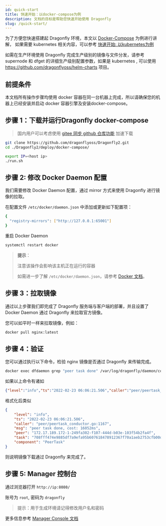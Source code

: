 ```yaml
---
id: quick-start
title: 快速开始：以docker-compose为例
description: 文档的目标是帮助您快速开始使用 Dragonfly
slug: /quick-start/
---
```


为了方便您快速搭建起 Dragonfly 环境，本文以 [Docker-Compose](https://docs.docker.com/compose/) 为例进行讲解，
如果需要 kubernetes 相关内容，可以参考 [快速开始: 以kubernetes为例](https://github.com/dragonflyoss/Dragonfly2/blob/main/docs/zh-CN/quick-start.md)

如需在生产环境使用 Dragonfly 完成生产级别的镜像与文件分发，请参考 supernode 和 dfget 的详细生产级别配置参数，如果是 kubernetes , 可以使用
<https://github.com/dragonflyoss/helm-charts> 项目。

## 前提条件

本文档所有操作步骤均使用 docker 容器在同一台机器上完成，所以请确保您的机器上已经安装并启动 docker 容器引擎及安装docker-compose。

## 步骤 1：下载并运行Dragonfly docker-compose

> 国内用户可以考虑使用 [gitee 同步 github 仓库功能](https://gitee.com/projects/import/url) 加速下载

```bash
git clone https://github.com/dragonflyoss/Dragonfly2.git
cd ./Dragonfly2/deploy/docker-compose/

export IP=<host ip>
./run.sh
```

## 步骤 2: 修改 Docker Daemon 配置

我们需要修改 Docker Daemon 配置，通过 mirror 方式来使用 Dragonfly 进行镜像的拉取。

在配置文件 `/etc/docker/daemon.json` 中添加或更新如下配置项：

```bash
{
  "registry-mirrors": ["http://127.0.0.1:65001"]
}
```

重启 Docker Daemon

```bash
systemctl restart docker
```

> **提示**：
>
> 注意该操作会影响该主机正在运行的容器
>
> 如需进一步了解 `/etc/docker/daemon.json`，请参考 [Docker 文档](https://docs.docker.com/registry/recipes/mirror/#configure-the-cache)。

## 步骤 3：拉取镜像

通过以上步骤我们即完成了 Dragonfly 服务端与客户端的部署，并且设置了 Docker Daemon 通过 Dragonfly 来拉取官方镜像。

您可以如平时一样来拉取镜像，例如：

```bash
docker pull nginx:latest
```

## 步骤 4：验证

您可以通过执行以下命令，检验 nginx 镜像是否通过 Dragonfly 来传输完成。

```bash
docker exec dfdaemon grep "peer task done" /var/log/dragonfly/daemon/core.log
```

如果以上命令有诸如

```json
{"level":"info","ts":"2022-02-23 06:06:21.506","caller":"peer/peertask_conductor.go:1167","msg":"peer task done, cost: 16052ms","peer":"172.17.189.172-1-249fa302-f107-444d-b03e-103f54b2fa4f","task":"708fff474e9885df7a9efa95b607618478912367f70a1aeb2753cfb00dfb28f7","component":"PeerTask"}
```

格式化后类似

```json
{
    "level": "info",
    "ts": "2022-02-23 06:06:21.506",
    "caller": "peer/peertask_conductor.go:1167",
    "msg": "peer task done, cost: 16052ms",
    "peer": "172.17.189.172-1-249fa302-f107-444d-b03e-103f54b2fa4f",
    "task": "708fff474e9885df7a9efa95b607618478912367f70a1aeb2753cfb00dfb28f7",
    "component": "PeerTask"
}
```

则说明镜像下载通过 Dragonfly 来完成了。

## 步骤 5: Manager 控制台

通过浏览器打开 `http://ip:8080/`

账号为 `root`, 密码为 `dragonfly`

> 提示：用于生成环境请记得修改用户名和密码

更多信息参考 [Manager Console 文档](https://github.com/dragonflyoss/Dragonfly2/blob/main/docs/zh-CN/design/manager.md)
